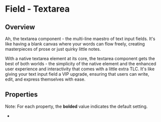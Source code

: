 # Field - Textarea

## Overview
Ah, the textarea component - the multi-line maestro of text input fields. It's like having a blank canvas where your words can flow freely, creating masterpieces of prose or just quirky little notes.

With a native textarea element at its core, the textarea component gets the best of both worlds - the simplicity of the native element and the enhanced user experience and interactivity that comes with a little extra TLC. It's like giving your text input field a VIP upgrade, ensuring that users can write, edit, and express themselves with ease.

## Properties
Note: For each property, the **bolded** value indicates the default setting.

- 
